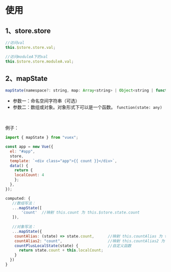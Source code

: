 # 使用

## 1、store.store

```js
//访问val
this.$store.store.val;

//访问moduleA下的val
this.$store.store.moduleA.val;
```

## 2、mapState

```js
mapState(namespace?: string, map: Array<string> | Object<string | function>): Object
```

- 参数一：命名空间字符串（可选）
- 参数二：数组或对象。对象形式下可以是一个函数。 `function(state: any)`

<br>

例子：
```js
import { mapState } from "vuex";

const app = new Vue({
  el: "#app",
  store,
  template: `<div class="app">{{ count }}</div>`,
  data() {
    return {
	localCount: 4
    };
  },
});
```

```js
computed: {
   //数组写法：
   ...mapState([
       'count'  //映射 this.count 为 this.$store.state.count
   ]),
   
   //对象写法：
   ...mapState({
    countAlias: (state) => state.count,      //映射 this.countAlias 为 this.$store.state.count
    countAlias2: "count",                    //映射 this.countAlias2 为 this.$store.state.count
    countPlusLocalState(state) {             //自定义函数
      return state.count + this.localCount;
    }
  })
}
```

